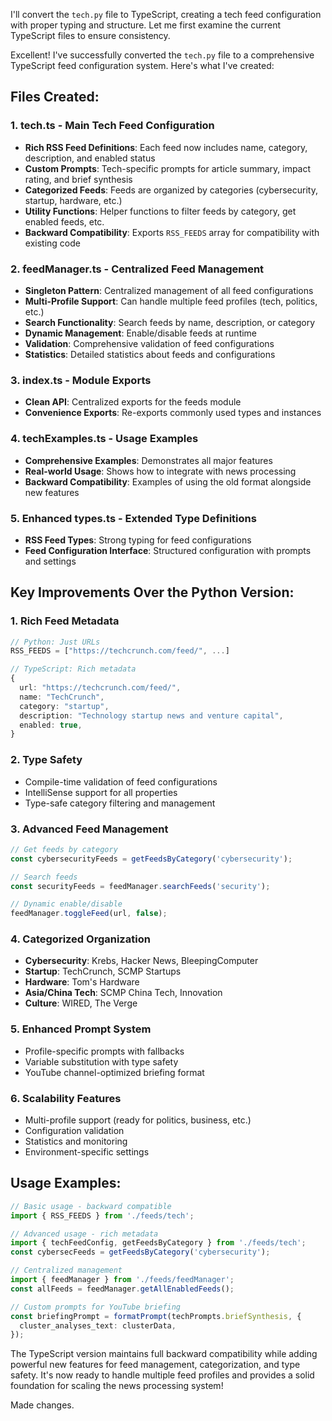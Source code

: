 I'll convert the `tech.py` file to TypeScript, creating a tech feed configuration with proper typing and structure. Let me first examine the current TypeScript files to ensure consistency.


Excellent! I've successfully converted the `tech.py` file to a comprehensive TypeScript feed configuration system. Here's what I've created:

## Files Created:

### 1. **tech.ts** - Main Tech Feed Configuration
- **Rich RSS Feed Definitions**: Each feed now includes name, category, description, and enabled status
- **Custom Prompts**: Tech-specific prompts for article summary, impact rating, and brief synthesis
- **Categorized Feeds**: Feeds are organized by categories (cybersecurity, startup, hardware, etc.)
- **Utility Functions**: Helper functions to filter feeds by category, get enabled feeds, etc.
- **Backward Compatibility**: Exports `RSS_FEEDS` array for compatibility with existing code

### 2. **feedManager.ts** - Centralized Feed Management
- **Singleton Pattern**: Centralized management of all feed configurations
- **Multi-Profile Support**: Can handle multiple feed profiles (tech, politics, etc.)
- **Search Functionality**: Search feeds by name, description, or category
- **Dynamic Management**: Enable/disable feeds at runtime
- **Validation**: Comprehensive validation of feed configurations
- **Statistics**: Detailed statistics about feeds and configurations

### 3. **index.ts** - Module Exports
- **Clean API**: Centralized exports for the feeds module
- **Convenience Exports**: Re-exports commonly used types and instances

### 4. **techExamples.ts** - Usage Examples
- **Comprehensive Examples**: Demonstrates all major features
- **Real-world Usage**: Shows how to integrate with news processing
- **Backward Compatibility**: Examples of using the old format alongside new features

### 5. **Enhanced types.ts** - Extended Type Definitions
- **RSS Feed Types**: Strong typing for feed configurations
- **Feed Configuration Interface**: Structured configuration with prompts and settings

## Key Improvements Over the Python Version:

### 1. **Rich Feed Metadata**
```typescript
// Python: Just URLs
RSS_FEEDS = ["https://techcrunch.com/feed/", ...]

// TypeScript: Rich metadata
{
  url: "https://techcrunch.com/feed/",
  name: "TechCrunch",
  category: "startup",
  description: "Technology startup news and venture capital",
  enabled: true,
}
```

### 2. **Type Safety**
- Compile-time validation of feed configurations
- IntelliSense support for all properties
- Type-safe category filtering and management

### 3. **Advanced Feed Management**
```typescript
// Get feeds by category
const cybersecurityFeeds = getFeedsByCategory('cybersecurity');

// Search feeds
const securityFeeds = feedManager.searchFeeds('security');

// Dynamic enable/disable
feedManager.toggleFeed(url, false);
```

### 4. **Categorized Organization**
- **Cybersecurity**: Krebs, Hacker News, BleepingComputer
- **Startup**: TechCrunch, SCMP Startups
- **Hardware**: Tom's Hardware
- **Asia/China Tech**: SCMP China Tech, Innovation
- **Culture**: WIRED, The Verge

### 5. **Enhanced Prompt System**
- Profile-specific prompts with fallbacks
- Variable substitution with type safety
- YouTube channel-optimized briefing format

### 6. **Scalability Features**
- Multi-profile support (ready for politics, business, etc.)
- Configuration validation
- Statistics and monitoring
- Environment-specific settings

## Usage Examples:

```typescript
// Basic usage - backward compatible
import { RSS_FEEDS } from './feeds/tech';

// Advanced usage - rich metadata
import { techFeedConfig, getFeedsByCategory } from './feeds/tech';
const cybersecFeeds = getFeedsByCategory('cybersecurity');

// Centralized management
import { feedManager } from './feeds/feedManager';
const allFeeds = feedManager.getAllEnabledFeeds();

// Custom prompts for YouTube briefing
const briefingPrompt = formatPrompt(techPrompts.briefSynthesis, {
  cluster_analyses_text: clusterData,
});
```

The TypeScript version maintains full backward compatibility while adding powerful new features for feed management, categorization, and type safety. It's now ready to handle multiple feed profiles and provides a solid foundation for scaling the news processing system!

Made changes.
